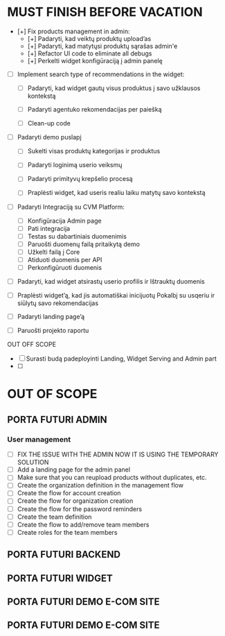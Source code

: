 # MUST FINISH BEFORE VACATION
- [+] Fix products management in admin:
    - [+] Padaryti, kad veiktų produktų upload’as
    - [+] Padaryti, kad matytųsi produktų sąrašas admin'e
    - [+] Refactor UI code to eliminate all debugs
    - [+] Perkelti widget konfigūraciją į admin panelę

- [ ] Implement search type of recommendations in the widget:
    - [ ] Padaryti, kad widget gautų visus produktus į savo užklausos kontekstą
    - [ ] Padaryti agentuko rekomendacijas per paiešką
    - [ ] Clean-up code
    

- [ ] Padaryti demo puslapį
    - [ ] Sukelti visas produktų kategorijas ir produktus
    - [ ] Padaryti loginimą userio veiksmų
    - [ ] Padaryti primityvų krepšelio procesą
    - [ ] Praplėsti widget, kad useris realiu laiku matytų savo kontekstą


- [ ] Padaryti Integraciją su CVM Platform:
    - [ ] Konfigūracija Admin page
    - [ ] Pati integracija
    - [ ] Testas su dabartiniais duomenimis
    - [ ] Paruošti duomenų failą pritaikytą demo
    - [ ] Užkelti failą į Core
    - [ ] Atiduoti duomenis per API
    - [ ] Perkonfigūruoti duomenis
- [ ] Padaryti, kad widget atsirastų userio profilis ir Ištrauktų duomenis

- [ ] Praplėsti widget’ą, kad jis automatiškai inicijuotų Pokalbį su usqeriu ir siūlytų savo rekomendacijas
- [ ] Padaryti landing page’ą
- [ ] Paruošti projekto raportu

OUT OFF SCOPE
- [ ] Surasti budą padeployinti  Landing, Widget Serving and Admin part
- [ ] 






# OUT OF SCOPE

## PORTA FUTURI ADMIN
### User management
- [ ] FIX THE ISSUE WITH THE ADMIN NOW IT IS USING THE TEMPORARY SOLUTION
- [ ] Add a landing page for the admin panel
- [ ] Make sure that you can reupload products without duplicates, etc.
- [ ] Create the organization definition in the  management flow
- [ ] Create the flow for account creation
- [ ] Create the flow for organization creation
- [ ] Create the flow for the password reminders
- [ ] Create the team definition
- [ ] Create the flow to add/remove team members
- [ ] Create roles for the team members

## PORTA FUTURI BACKEND

## PORTA FUTURI WIDGET

## PORTA FUTURI DEMO E-COM SITE


## PORTA FUTURI DEMO E-COM SITE



